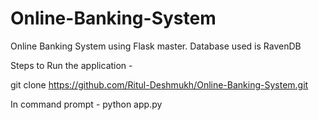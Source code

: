 # Online-Banking-System
Online Banking System using Flask master. Database used is RavenDB


Steps to Run the application -

git clone https://github.com/Ritul-Deshmukh/Online-Banking-System.git

In command prompt -
python app.py
